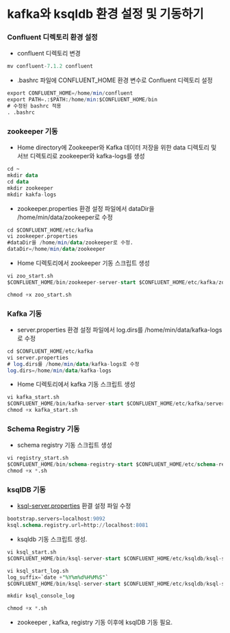# kafka와 ksqldb 환경 설정 및 기동하기

### Confluent 디렉토리 환경 설정

- confluent 디렉토리 변경

```sql
mv confluent-7.1.2 confluent 
```

- .bashrc 파일에 CONFLUENT_HOME 환경 변수로 Confluent 디렉토리 설정

```sql
export CONFLUENT_HOME=/home/min/confluent
export PATH=.:$PATH:/home/min:$CONFLUENT_HOME/bin
# 수정된 bashrc 적용
. .bashrc
```

### zookeeper 기동

- Home directory에 Zookeeper와  Kafka 데이터 저장을 위한 data 디렉토리 및 서브 디렉토리로 zookeeper와 kafka-logs를 생성

```sql
cd ~
mkdir data
cd data
mkdir zookeeper
mkdir kakfa-logs
```

- zookeeper.properties 환경 설정 파일에서 dataDir을 /home/min/data/zookeeper로 수정

```sql
cd $CONFLUENT_HOME/etc/kafka
vi zookeeper.properties
#dataDir을 /home/min/data/zookeeper로 수정. 
dataDir=/home/min/data/zookeeper
```

- Home 디렉토리에서 zookeeper 기동 스크립트 생성

```sql
vi zoo_start.sh
$CONFLUENT_HOME/bin/zookeeper-server-start $CONFLUENT_HOME/etc/kafka/zookeeper.properties

chmod +x zoo_start.sh
```

### Kafka 기동

- server.properties 환경 설정 파일에서 log.dirs를 /home/min/data/kafka-logs로 수정

```sql
cd $CONFLUENT_HOME/etc/kafka
vi server.properties
# log.dirs를 /home/min/data/kafka-logs로 수정
log.dirs=/home/min/data/kafka-logs
```

- Home 디렉토리에서 kafka 기동 스크립트 생성

```sql
vi kafka_start.sh
$CONFLUENT_HOME/bin/kafka-server-start $CONFLUENT_HOME/etc/kafka/server.properties
chmod +x kafka_start.sh
```

### Schema Registry 기동

- schema registry 기동 스크립트 생성

```sql
vi registry_start.sh
$CONFLUENT_HOME/bin/schema-registry-start $CONFLUENT_HOME/etc/schema-registry/schema-registry.properties
chmod +x *.sh
```

### ksqlDB 기동

- [ksql-server.properties](http://ksql-server.properties) 환결 설정 파일 수정

```sql
bootstrap.servers=localhost:9092
ksql.schema.registry.url=http://localhost:8081
```

- ksqldb 기동 스크립트 생성.

```sql
vi ksql_start.sh
$CONFLUENT_HOME/bin/ksql-server-start $CONFLUENT_HOME/etc/ksqldb/ksql-server.properties

vi ksql_start_log.sh
log_suffix=`date +"%Y%m%d%H%M%S"`
$CONFLUENT_HOME/bin/ksql-server-start $CONFLUENT_HOME/etc/ksqldb/ksql-server.properties 2>&1 | tee -a ~/ksql_console_log/ksql_console_$log_suffix.log

mkdir ksql_console_log

chmod +x *.sh
```

- zookeeper , kafka, registry 기동 이후에 ksqlDB 기동 필요.